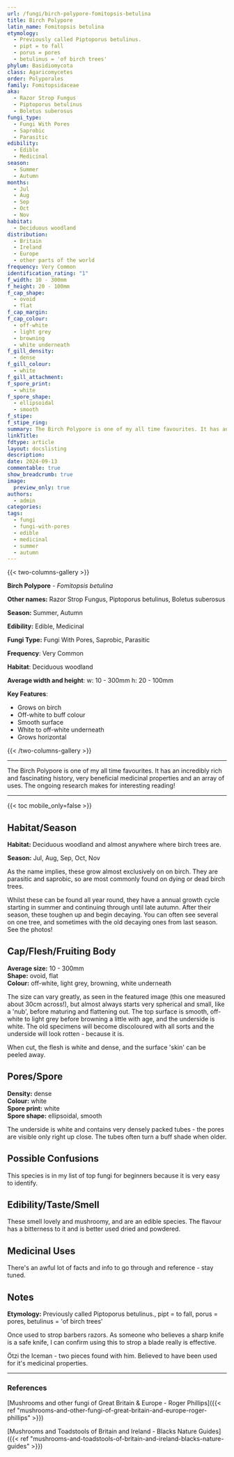 ```yaml
---
url: /fungi/birch-polypore-fomitopsis-betulina
title: Birch Polypore
latin_name: Fomitopsis betulina
etymology:
  - Previously called Piptoporus betulinus.
  - pipt = to fall
  - porus = pores
  - betulinus = 'of birch trees'
phylum: Basidiomycota
class: Agaricomycetes
order: Polyporales
family: Fomitopsidaceae
aka:
  - Razor Strop Fungus
  - Piptoporus betulinus
  - Boletus suberosus
fungi_type:
  - Fungi With Pores
  - Saprobic
  - Parasitic
edibility:
  - Edible
  - Medicinal
season:
  - Summer
  - Autumn
months:
  - Jul
  - Aug
  - Sep
  - Oct
  - Nov
habitat:
  - Deciduous woodland
distribution:
  - Britain
  - Ireland
  - Europe
  - other parts of the world
frequency: Very Common
identification_rating: "1"
f_width: 10 - 300mm
f_height: 20 - 100mm
f_cap_shape:
  - ovoid
  - flat
f_cap_margin: 
f_cap_colour:
  - off-white
  - light grey
  - browning
  - white underneath
f_gill_density:
  - dense
f_gill_colour:
  - white
f_gill_attachment: 
f_spore_print:
  - white
f_spore_shape:
  - ellipsoidal
  - smooth
f_stipe: 
f_stipe_ring: 
summary: The Birch Polypore is one of my all time favourites. It has an incredibly rich and fascinating history, very beneficial medicinal properties and an array of uses. The ongoing research makes for interesting reading!
linkTitle: 
fdtype: article
layout: docslisting
description: 
date: 2024-09-13
commentable: true
show_breadcrumb: true
image:
  preview_only: true
authors:
  - admin
categories: 
tags:
  - fungi
  - fungi-with-pores
  - edible
  - medicinal
  - summer
  - autumn
---
```


{{< two-columns-gallery >}}

**Birch Polypore** - _Fomitopsis betulina_

**Other names:** Razor Strop Fungus, Piptoporus betulinus, Boletus suberosus

**Season:** Summer, Autumn

**Edibility:** Edible, Medicinal

**Fungi Type:** Fungi With Pores, Saprobic, Parasitic

**Frequency**: Very Common

**Habitat**: Deciduous woodland

**Average width and height**: w: 10 - 300mm h: 20 - 100mm

**Key Features**:
- Grows on birch
- Off-white to buff colour
- Smooth surface
- White to off-white underneath
- Grows horizontal


{{< /two-columns-gallery >}}

---

The Birch Polypore is one of my all time favourites. It has an incredibly rich and fascinating history, very beneficial medicinal properties and an array of uses. The ongoing research makes for interesting reading!

---

{{< toc mobile_only=false >}}

## Habitat/Season

**Habitat:** Deciduous woodland and almost anywhere where birch trees are.

**Season:** Jul, Aug, Sep, Oct, Nov

As the name implies, these grow almost exclusively on on birch. They are parasitic and saprobic, so are most commonly found on dying or dead birch trees.

Whilst these can be found all year round, they have a annual growth cycle starting in summer and continuing through until late autumn. After their season, these toughen up and begin decaying. You can often see several on one tree, and sometimes with the old decaying ones from last season. See the photos!

## Cap/Flesh/Fruiting Body

**Average size:** 10 - 300mm  
**Shape:** ovoid, flat  
**Colour:** off-white, light grey, browning, white underneath 

The size can vary greatly, as seen in the featured image (this one measured about 30cm across!), but almost always starts very spherical and small, like a 'nub', before maturing and flattening out. The top surface is smooth, off-white to light grey before browning a little with age, and the underside is white. The old specimens will become discoloured with all sorts and the underside will look rotten - because it is.

When cut, the flesh is white and dense, and the surface 'skin' can be peeled away.

## Pores/Spore

**Density:** dense  
**Colour:** white  
**Spore print:** white  
**Spore shape:** ellipsoidal, smooth

The underside is white and contains very densely packed tubes - the pores are visible only right up close. The tubes often turn a buff shade when older.

## Possible Confusions

This species is in my list of top fungi for beginners because it is very easy to identify.

## Edibility/Taste/Smell

These smell lovely and mushroomy, and are an edible species. The flavour has a bitterness to it and is better used dried and powdered.

## Medicinal Uses

There's an awful lot of facts and info to go through and reference - stay tuned.

## Notes

**Etymology:** Previously called Piptoporus betulinus., pipt = to fall, porus = pores, betulinus = 'of birch trees'

Once used to strop barbers razors. As someone who believes a sharp knife is a safe knife, I can confirm using this to strop a blade really is effective.

Ötzi the Iceman - two pieces found with him. Believed to have been used for it's medicinal properties.




---
### References

[Mushrooms and other fungi of Great Britain & Europe - Roger Phillips]({{< ref "mushrooms-and-other-fungi-of-great-britain-and-europe-roger-phillips" >}})

[Mushrooms and Toadstools of Britain and Ireland - Blacks Nature Guides]({{< ref "mushrooms-and-toadstools-of-britain-and-ireland-blacks-nature-guides" >}})

